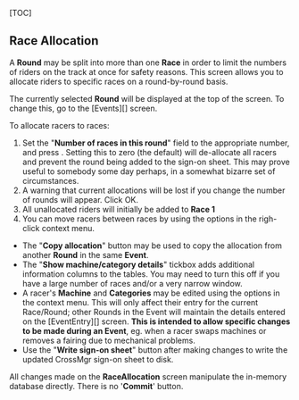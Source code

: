 [TOC]

## Race Allocation

A **Round** may be split into more than one **Race** in order to limit the numbers of riders on the track at once for safety reasons.  This screen allows you to allocate riders to specific races on a round-by-round basis.

The currently selected **Round** will be displayed at the top of the screen.  To change this, go to the [Events][] screen.

To allocate racers to races:

1. Set the "**Number of races in this round**" field to the appropriate number, and press <Enter>.  Setting this to zero (the default) will de-allocate all racers and prevent the round being added to the sign-on sheet.  This may prove useful to somebody some day perhaps, in a somewhat bizarre set of circumstances.
1. A warning that current allocations will be lost if you change the number of rounds will appear.  Click OK.
1. All unallocated riders will initially be added to **Race 1**
1. You can move racers between races by using the options in the righ-click context menu.

* The "**Copy allocation**" button may be used to copy the allocation from another **Round** in the same **Event**.
* The "**Show machine/category details**" tickbox adds additional information columns to the tables.  You may need to turn this off if you have a large number of races and/or a very narrow window.
* A racer's **Machine** and **Categories** may be edited using the options in the context menu.  This will only affect their entry for the current Race/Round; other Rounds in the Event will maintain the details entered on the [EventEntry][] screen.  **This is intended to allow specific changes to be made during an Event**, eg. when a racer swaps machines or removes a fairing due to mechanical problems.
* Use the "**Write sign-on sheet**" button after making changes to write the updated CrossMgr sign-on sheet to disk.

All changes made on the **RaceAllocation** screen manipulate the in-memory database directly.  There is no '**Commit**' button.
